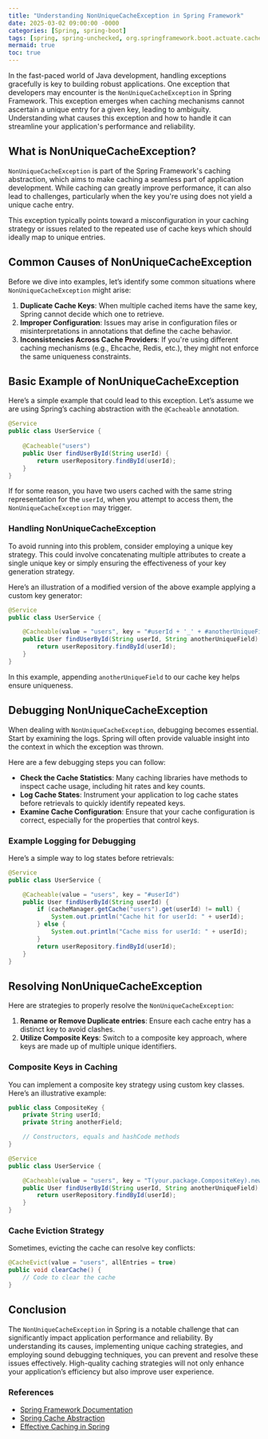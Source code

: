 ```yaml
---
title: "Understanding NonUniqueCacheException in Spring Framework"
date: 2025-03-02 09:00:00 -0000
categories: [Spring, spring-boot]
tags: [spring, spring-unchecked, org.springframework.boot.actuate.cache]
mermaid: true
toc: true
---
```



In the fast-paced world of Java development, handling exceptions gracefully is key to building robust applications. One exception that developers may encounter is the `NonUniqueCacheException` in Spring Framework. This exception emerges when caching mechanisms cannot ascertain a unique entry for a given key, leading to ambiguity. Understanding what causes this exception and how to handle it can streamline your application's performance and reliability.

## What is NonUniqueCacheException?

`NonUniqueCacheException` is part of the Spring Framework's caching abstraction, which aims to make caching a seamless part of application development. While caching can greatly improve performance, it can also lead to challenges, particularly when the key you're using does not yield a unique cache entry.

This exception typically points toward a misconfiguration in your caching strategy or issues related to the repeated use of cache keys which should ideally map to unique entries.

## Common Causes of NonUniqueCacheException

Before we dive into examples, let’s identify some common situations where `NonUniqueCacheException` might arise:

1. **Duplicate Cache Keys**: When multiple cached items have the same key, Spring cannot decide which one to retrieve.
2. **Improper Configuration**: Issues may arise in configuration files or misinterpretations in annotations that define the cache behavior.
3. **Inconsistencies Across Cache Providers**: If you're using different caching mechanisms (e.g., Ehcache, Redis, etc.), they might not enforce the same uniqueness constraints.

## Basic Example of NonUniqueCacheException

Here’s a simple example that could lead to this exception. Let’s assume we are using Spring’s caching abstraction with the `@Cacheable` annotation.

```java
@Service
public class UserService {
    
    @Cacheable("users")
    public User findUserById(String userId) {
        return userRepository.findById(userId);
    }
}
```

If for some reason, you have two users cached with the same string representation for the `userId`, when you attempt to access them, the `NonUniqueCacheException` may trigger.

### Handling NonUniqueCacheException

To avoid running into this problem, consider employing a unique key strategy. This could involve concatenating multiple attributes to create a single unique key or simply ensuring the effectiveness of your key generation strategy.

Here’s an illustration of a modified version of the above example applying a custom key generator:

```java
@Service
public class UserService {

    @Cacheable(value = "users", key = "#userId + '_' + #anotherUniqueField")
    public User findUserById(String userId, String anotherUniqueField) {
        return userRepository.findById(userId);
    }
}
```

In this example, appending `anotherUniqueField` to our cache key helps ensure uniqueness.

## Debugging NonUniqueCacheException

When dealing with `NonUniqueCacheException`, debugging becomes essential. Start by examining the logs. Spring will often provide valuable insight into the context in which the exception was thrown.

Here are a few debugging steps you can follow:

- **Check the Cache Statistics**: Many caching libraries have methods to inspect cache usage, including hit rates and key counts.
- **Log Cache States**: Instrument your application to log cache states before retrievals to quickly identify repeated keys.
- **Examine Cache Configuration**: Ensure that your cache configuration is correct, especially for the properties that control keys.

### Example Logging for Debugging

Here’s a simple way to log states before retrievals:

```java
@Service
public class UserService {

    @Cacheable(value = "users", key = "#userId")
    public User findUserById(String userId) {
        if (cacheManager.getCache("users").get(userId) != null) {
            System.out.println("Cache hit for userId: " + userId);
        } else {
            System.out.println("Cache miss for userId: " + userId);
        }
        return userRepository.findById(userId);
    }
}
```

## Resolving NonUniqueCacheException

Here are strategies to properly resolve the `NonUniqueCacheException`:

1. **Rename or Remove Duplicate entries**: Ensure each cache entry has a distinct key to avoid clashes.
2. **Utilize Composite Keys**: Switch to a composite key approach, where keys are made up of multiple unique identifiers.

### Composite Keys in Caching

You can implement a composite key strategy using custom key classes. Here’s an illustrative example:

```java
public class CompositeKey {
    private String userId;
    private String anotherField;

    // Constructors, equals and hashCode methods
}

@Service
public class UserService {

    @Cacheable(value = "users", key = "T(your.package.CompositeKey).new(#userId, #anotherUniqueField)")
    public User findUserById(String userId, String anotherUniqueField) {
        return userRepository.findById(userId);
    }
}
```

### Cache Eviction Strategy

Sometimes, evicting the cache can resolve key conflicts:

```java
@CacheEvict(value = "users", allEntries = true)
public void clearCache() {
    // Code to clear the cache
}
```

## Conclusion

The `NonUniqueCacheException` in Spring is a notable challenge that can significantly impact application performance and reliability. By understanding its causes, implementing unique caching strategies, and employing sound debugging techniques, you can prevent and resolve these issues effectively. High-quality caching strategies will not only enhance your application’s efficiency but also improve user experience.

### References

- [Spring Framework Documentation](https://spring.io/guides)
- [Spring Cache Abstraction](https://docs.spring.io/spring-framework/docs/current/reference/html/integration.html#cache)
- [Effective Caching in Spring](https://spring.io/guides/gs/caching/)